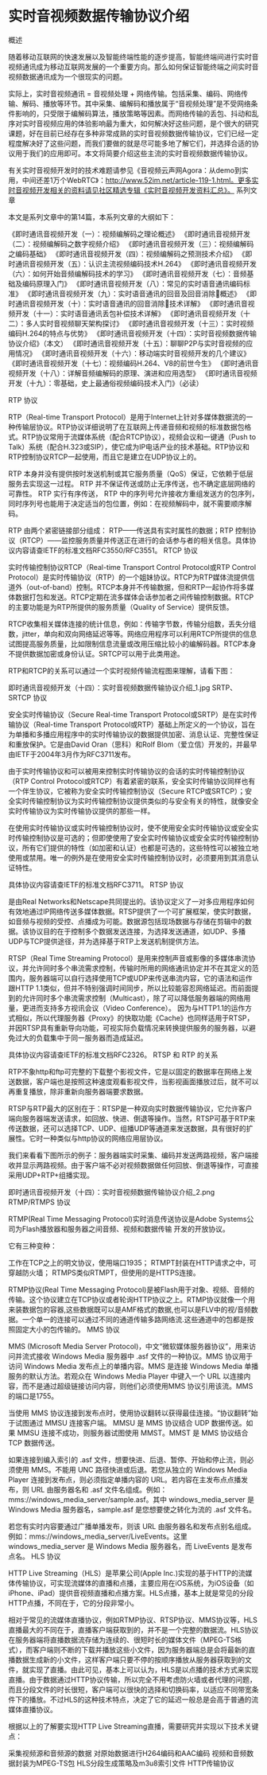# 实时音视频数据传输协议介绍

概述

随着移动互联网的快速发展以及智能终端性能的逐步提高，智能终端间进行实时音视频通讯成为移动互联网发展的一个重要方向。那么如何保证智能终端之间实时音视频数据通讯成为一个很现实的问题。

实际上，实时音视频通讯 = 音视频处理 + 网络传输。包括采集、编码、网络传输、解码、播放等环节。其中采集、编解码和播放属于“音视频处理”是不受网络条件影响的，只受限于编解码算法，播放策略等因素。而网络传输的丢包、抖动和乱序对实时音视频应用的体验影响最为重大，如何解决好这些问题，是个很大的研究课题，好在目前已经存在多种非常成熟的实时音视频数据传输协议，它们已经一定程度解决好了这些问题，而我们要做的就是尽可能多地了解它们，并选择合适的协议用于我们的应用即可。本文将简要介绍这些主流的实时音视频数据传输协议。

有关实时音视频开发时的技术难题请参见《音视频云声网Agora：从demo到实用，中间还差1万个WebRTC》：http://www.52im.net/article-119-1.html。更多实时音视频开发相关的资料请见社区精选专辑《实时音视频开发资料汇总》。
系列文章

本文是系列文章中的第14篇，本系列文章的大纲如下：

《即时通讯音视频开发（一）：视频编解码之理论概述》
《即时通讯音视频开发（二）：视频编解码之数字视频介绍》
《即时通讯音视频开发（三）：视频编解码之编码基础》
《即时通讯音视频开发（四）：视频编解码之预测技术介绍》
《即时通讯音视频开发（五）：认识主流视频编码技术H.264》
《即时通讯音视频开发（六）：如何开始音频编解码技术的学习》
《即时通讯音视频开发（七）：音频基础及编码原理入门》
《即时通讯音视频开发（八）：常见的实时语音通讯编码标准》
《即时通讯音视频开发（九）：实时语音通讯的回音及回音消除概述》
《即时通讯音视频开发（十）：实时语音通讯的回音消除技术详解》
《即时通讯音视频开发（十一）：实时语音通讯丢包补偿技术详解》
《即时通讯音视频开发（十二）：多人实时音视频聊天架构探讨》
《即时通讯音视频开发（十三）：实时视频编码H.264的特点与优势》
《即时通讯音视频开发（十四）：实时音视频数据传输协议介绍》（本文）
《即时通讯音视频开发（十五）：聊聊P2P与实时音视频的应用情况》
《即时通讯音视频开发（十六）：移动端实时音视频开发的几个建议》
《即时通讯音视频开发（十七）：视频编码H.264、V8的前世今生》
《即时通讯音视频开发（十八）：详解音频编解码的原理、演进和应用选型》
《即时通讯音视频开发（十九）：零基础，史上最通俗视频编码技术入门》（必读）

RTP 协议

RTP（Real-time Transport Protocol）是用于Internet上针对多媒体数据流的一种传输层协议。RTP协议详细说明了在互联网上传递音频和视频的标准数据包格式。RTP协议常用于流媒体系统（配合RTCP协议），视频会议和一键通（Push to Talk）系统（配合H.323或SIP），使它成为IP电话产业的技术基础。RTP协议和RTP控制协议RTCP一起使用，而且它是建立在UDP协议上的。

RTP 本身并没有提供按时发送机制或其它服务质量（QoS）保证，它依赖于低层服务去实现这一过程。 RTP 并不保证传送或防止无序传送，也不确定底层网络的可靠性。 RTP 实行有序传送， RTP 中的序列号允许接收方重组发送方的包序列，同时序列号也能用于决定适当的包位置，例如：在视频解码中，就不需要顺序解码。

RTP 由两个紧密链接部分组成： RTP——传送具有实时属性的数据；RTP 控制协议（RTCP）——监控服务质量并传送正在进行的会话参与者的相关信息。具体协议内容请查IETF的标准文档RFC3550/RFC3551。
RTCP 协议

实时传输控制协议RTCP（Real-time Transport Control Protocol或RTP Control Protocol）是实时传输协议（RTP）的一个姐妹协议。RTCP为RTP媒体流提供信道外（out-of-band）控制。RTCP本身并不传输数据，但和RTP一起协作将多媒体数据打包和发送。RTCP定期在流多媒体会话参加者之间传输控制数据。RTCP的主要功能是为RTP所提供的服务质量（Quality of Service）提供反馈。

RTCP收集相关媒体连接的统计信息，例如：传输字节数，传输分组数，丢失分组数，jitter，单向和双向网络延迟等等。网络应用程序可以利用RTCP所提供的信息试图提高服务质量，比如限制信息流量或改用压缩比较小的编解码器。RTCP本身不提供数据加密或身份认证。SRTCP可以用于此类用途。

RTP和RTCP的关系可以通过一个实时视频传输流程图来理解，请看下图：

即时通讯音视频开发（十四）：实时音视频数据传输协议介绍_1.jpg
SRTP、SRTCP 协议

安全实时传输协议（Secure Real-time Transport Protocol或SRTP）是在实时传输协议（Real-time Transport Protocol或RTP）基础上所定义的一个协议，旨在为单播和多播应用程序中的实时传输协议的数据提供加密、消息认证、完整性保证和重放保护。它是由David Oran（思科）和Rolf Blom（爱立信）开发的，并最早由IETF于2004年3月作为RFC3711发布。

由于实时传输协议和可以被用来控制实时传输协议的会话的实时传输控制协议（RTP Control Protocol或RTCP）有着紧密的联系，安全实时传输协议同样也有一个伴生协议，它被称为安全实时传输控制协议（Secure RTCP或SRTCP）；安全实时传输控制协议为实时传输控制协议提供类似的与安全有关的特性，就像安全实时传输协议为实时传输协议提供的那些一样。

在使用实时传输协议或实时传输控制协议时，使不使用安全实时传输协议或安全实时传输控制协议是可选的；但即使使用了安全实时传输协议或安全实时传输控制协议，所有它们提供的特性（如加密和认证）也都是可选的，这些特性可以被独立地使用或禁用。唯一的例外是在使用安全实时传输控制协议时，必须要用到其消息认证特性。

具体协议内容请查IETF的标准文档RFC3711。
RTSP 协议

是由Real Networks和Netscape共同提出的。该协议定义了一对多应用程序如何有效地通过IP网络传送多媒体数据。RTSP提供了一个可扩展框架，使实时数据，如音频与视频的受控、点播成为可能。数据源包括现场数据与存储在剪辑中的数据。该协议目的在于控制多个数据发送连接，为选择发送通道，如UDP、多播UDP与TCP提供途径，并为选择基于RTP上发送机制提供方法。

RTSP（Real Time Streaming Protocol）是用来控制声音或影像的多媒体串流协议，并允许同时多个串流需求控制，传输时所用的网络通讯协定并不在其定义的范围内，服务器端可以自行选择使用TCP或UDP来传送串流内容，它的语法和运作跟HTTP 1.1类似，但并不特别强调时间同步，所以比较能容忍网络延迟。而前面提到的允许同时多个串流需求控制（Multicast），除了可以降低服务器端的网络用量，更进而支持多方视讯会议（Video Conference）。 因为与HTTP1.1的运作方式相似，所以代理服务器《Proxy》的快取功能《Cache》也同样适用于RTSP，并因RTSP具有重新导向功能，可视实际负载情况来转换提供服务的服务器，以避免过大的负载集中于同一服务器而造成延迟。

具体协议内容请查IETF的标准文档RFC2326。
RTSP 和 RTP 的关系

RTP不象http和ftp可完整的下载整个影视文件，它是以固定的数据率在网络上发送数据，客户端也是按照这种速度观看影视文件，当影视画面播放过后，就不可以再重复播放，除非重新向服务器端要求数据。

RTSP与RTP最大的区别在于：RTSP是一种双向实时数据传输协议，它允许客户端向服务器端发送请求，如回放、快进、倒退等操作。当然，RTSP可基于RTP来传送数据，还可以选择TCP、UDP、组播UDP等通道来发送数据，具有很好的扩展性。它时一种类似与http协议的网络应用层协议。

我们来看看下图所示的例子：服务器端实时采集、编码并发送两路视频，客户端接收并显示两路视频。由于客户端不必对视频数据做任何回放、倒退等操作，可直接采用UDP+RTP+组播实现。

即时通讯音视频开发（十四）：实时音视频数据传输协议介绍_2.png
RTMP/RTMPS 协议

RTMP(Real Time Messaging Protocol)实时消息传送协议是Adobe Systems公司为Flash播放器和服务器之间音频、视频和数据传输 开发的开放协议。

它有三种变种：

工作在TCP之上的明文协议，使用端口1935；
RTMPT封装在HTTP请求之中，可穿越防火墙；
RTMPS类似RTMPT，但使用的是HTTPS连接。

RTMP协议(Real Time Messaging Protocol)是被Flash用于对象、视频、音频的传输。这个协议建立在TCP协议或者轮询HTTP协议之上。RTMP协议就像一个用来装数据包的容器,这些数据既可以是AMF格式的数据,也可以是FLV中的视/音频数据。一个单一的连接可以通过不同的通道传输多路网络流.这些通道中的包都是按照固定大小的包传输的。
MMS 协议

MMS (Microsoft Media Server Protocol)，中文“微软媒体服务器协议”，用来访问并流式接收 Windows Media 服务器中 .asf 文件的一种协议。MMS 协议用于访问 Windows Media 发布点上的单播内容。MMS 是连接 Windows Media 单播服务的默认方法。若观众在 Windows Media Player 中键入一个 URL 以连接内容，而不是通过超级链接访问内容，则他们必须使用MMS 协议引用该流。MMS的端口是1755。

当使用 MMS 协议连接到发布点时，使用协议翻转以获得最佳连接。“协议翻转”始于试图通过 MMSU 连接客户端。 MMSU 是 MMS 协议结合 UDP 数据传送。如果 MMSU 连接不成功，则服务器试图使用 MMST。MMST 是 MMS 协议结合 TCP 数据传送。

如果连接到编入索引的 .asf 文件，想要快进、后退、暂停、开始和停止流，则必须使用 MMS。不能用 UNC 路径快进或后退。若您从独立的 Windows Media Player 连接到发布点，则必须指定单播内容的 URL。若内容在主发布点点播发布，则 URL 由服务器名和 .asf 文件名组成。例如：mms://windows_media_server/sample.asf。其中 windows_media_server 是 Windows Media 服务器名，sample.asf 是您想要使之转化为流的 .asf 文件名。

若您有实时内容要通过广播单播发布，则该 URL 由服务器名和发布点别名组成。例如：mms://windows_media_server/LiveEvents。这里 windows_media_server 是 Windows Media 服务器名，而 LiveEvents 是发布点名。
HLS 协议

HTTP Live Streaming（HLS）是苹果公司(Apple Inc.)实现的基于HTTP的流媒体传输协议，可实现流媒体的直播和点播，主要应用在iOS系统，为iOS设备（如iPhone、iPad）提供音视频直播和点播方案。HLS点播，基本上就是常见的分段HTTP点播，不同在于，它的分段非常小。

相对于常见的流媒体直播协议，例如RTMP协议、RTSP协议、MMS协议等，HLS直播最大的不同在于，直播客户端获取到的，并不是一个完整的数据流。HLS协议在服务器端将直播数据流存储为连续的、很短时长的媒体文件（MPEG-TS格式），而客户端则不断的下载并播放这些小文件，因为服务器端总是会将最新的直播数据生成新的小文件，这样客户端只要不停的按顺序播放从服务器获取到的文件，就实现了直播。由此可见，基本上可以认为，HLS是以点播的技术方式来实现直播。由于数据通过HTTP协议传输，所以完全不用考虑防火墙或者代理的问题，而且分段文件的时长很短，客户端可以很快的选择和切换码率，以适应不同带宽条件下的播放。不过HLS的这种技术特点，决定了它的延迟一般总是会高于普通的流媒体直播协议。　

根据以上的了解要实现HTTP Live Streaming直播，需要研究并实现以下技术关键点：

采集视频源和音频源的数据
对原始数据进行H264编码和AAC编码
视频和音频数据封装为MPEG-TS包
HLS分段生成策略及m3u8索引文件
HTTP传输协议
